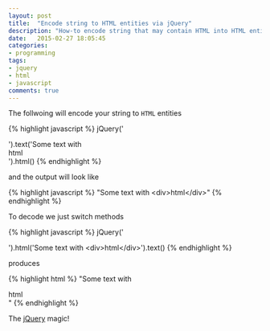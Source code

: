 ```yaml
---
layout: post
title:  "Encode string to HTML entities via jQuery"
description: "How-to encode string that may contain HTML into HTML entities with jQuery"
date:   2015-02-27 18:05:45
categories:
- programming
tags:
- jquery
- html
- javascript
comments: true
---
```


The follwoing will encode your string to `HTML` entities 

{% highlight javascript %}
jQuery('<div />').text('Some text with <div>html</div>').html()
{% endhighlight %}

and the output will look like

{% highlight javascript %}
"Some text with &lt;div&gt;html&lt;/div&gt;"
{% endhighlight %}

To decode we just switch methods

{% highlight javascript %}
jQuery('<div />').html('Some text with &lt;div&gt;html&lt;/div&gt;').text()
{% endhighlight %}

produces

{% highlight html %}
"Some text with <div>html</div>"
{% endhighlight %}

The [jQuery](/tag/jquery) magic!
